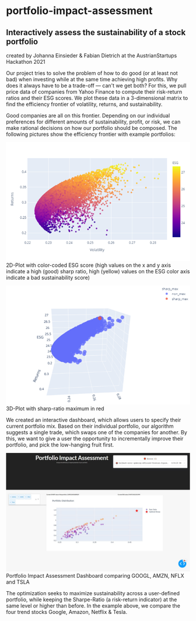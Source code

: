 # portfolio-impact-assessment
## Interactively assess the sustainability of a stock portfolio

created by Johanna Einsieder & Fabian Dietrich at the AustrianStartups Hackathon 2021

Our project tries to solve the problem of how to do good (or at least not bad) when investing while at the same time achieving high profits. Why does it always have to be a trade-off — can't we get both? For this, we pull price data of companies from Yahoo Finance to compute their risk-return ratios and their ESG scores. We plot these data in a 3-dimensional matrix to find the efficiency frontier of volatility, returns, and sustainability. 

Good companies are all on this frontier. Depending on our individual preferences for different amounts of sustainability, profit, or risk, we can make rational decisions on how our portfolio should be composed. The following pictures show the efficiency frontier with example portfolios:

![](imgs/2D_Plot.png)
2D-Plot with color-coded ESG score (high values on the x and y axis indicate a high (good) sharp ratio, high (yellow) values on the ESG color axis indicate a bad sustainability score)

![](imgs/3D_Plot.png)
3D-Plot with sharp-ratio maximum in red

We created an interactive dashboard, which allows users to specify their current portfolio mix. Based on their individual portfolio, our algorithm suggests a single trade, which swaps one of the companies for another. By this, we want to give a user the opportunity to incrementally improve their portfolio, and pick the low-hanging fruit first.

![](imgs/portfolio-dashboard.jpg)
Portfolio Impact Assessment Dashboard comparing GOOGL, AMZN, NFLX and TSLA

The optimization seeks to maximize sustainability across a user-defined portfolio, while keeping the Sharpe-Ratio (a risk-return indicator) at the same level or higher than before. In the example above, we compare the four trend stocks Google, Amazon, Netflix & Tesla.
